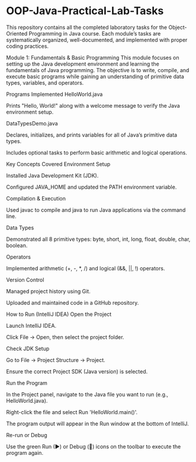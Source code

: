 # OOP-Java-Practical-Lab-Tasks
This repository contains all the completed laboratory tasks for the Object-Oriented Programming in Java course. Each module’s tasks are systematically organized, well-documented, and implemented with proper coding practices.

Module 1: Fundamentals & Basic Programming
This module focuses on setting up the Java development environment and learning the fundamentals of Java programming. The objective is to write, compile, and execute basic programs while gaining an understanding of primitive data types, variables, and operators.

Programs Implemented
HelloWorld.java

Prints "Hello, World!" along with a welcome message to verify the Java environment setup.

DataTypesDemo.java

Declares, initializes, and prints variables for all of Java’s primitive data types.

Includes optional tasks to perform basic arithmetic and logical operations.

Key Concepts Covered
Environment Setup

Installed Java Development Kit (JDK).

Configured JAVA_HOME and updated the PATH environment variable.

Compilation & Execution

Used javac to compile and java to run Java applications via the command line.

Data Types

Demonstrated all 8 primitive types: byte, short, int, long, float, double, char, boolean.

Operators

Implemented arithmetic (+, -, *, /) and logical (&&, ||, !) operators.

Version Control

Managed project history using Git.

Uploaded and maintained code in a GitHub repository.

How to Run (IntelliJ IDEA)
Open the Project

Launch IntelliJ IDEA.

Click File → Open, then select the project folder.

Check JDK Setup

Go to File → Project Structure → Project.

Ensure the correct Project SDK (Java version) is selected.

Run the Program

In the Project panel, navigate to the Java file you want to run (e.g., HelloWorld.java).

Right-click the file and select Run 'HelloWorld.main()'.

The program output will appear in the Run window at the bottom of IntelliJ.

Re-run or Debug

Use the green Run (▶) or Debug (🐞) icons on the toolbar to execute the program again.


